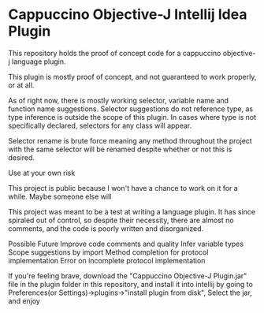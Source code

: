 # Cappuccino Objective-J Intellij Idea Plugin
This repository holds the proof of concept code for a cappuccino objective-j language plugin.

This plugin is mostly proof of concept, and not guaranteed to work properly, or at all.

As of right now, there is mostly working selector, variable name and function name suggestions.
Selector suggestions do not reference type, as type inference is outside the scope of this plugin. 
In cases where type is not specifically declared, selectors for any class will appear.

Selector rename is brute force meaning any method throughout the project with the same selector will be renamed
despite whether or not this is desired.

Use at your own risk

This project is public because I won't have a chance to work on it for a while. Maybe someone else will

This project was meant to be a test at writing a language plugin. 
It has since spiraled out of control, so despite their necessity, 
there are almost no comments, and the code is poorly written and disorganized.

Possible Future
Improve code comments and quality
Infer variable types
Scope suggestions by import
Method completion for protocol implementation
Error on incomplete protocol implementation

If you're feeling brave, download the "Cappuccino Objective-J Plugin.jar" file in the plugin folder in this repository, and install it into intellij by going to Preferences(or Settings)->plugins->"install plugin from disk", Select the jar, and enjoy